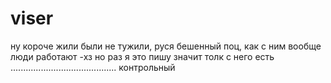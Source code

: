 # viser
ну короче жили были не тужили, руся бешенный поц, как с ним вообще люди работают -хз
но раз я это пишу значит толк с него есть
..........................................
контрольный


